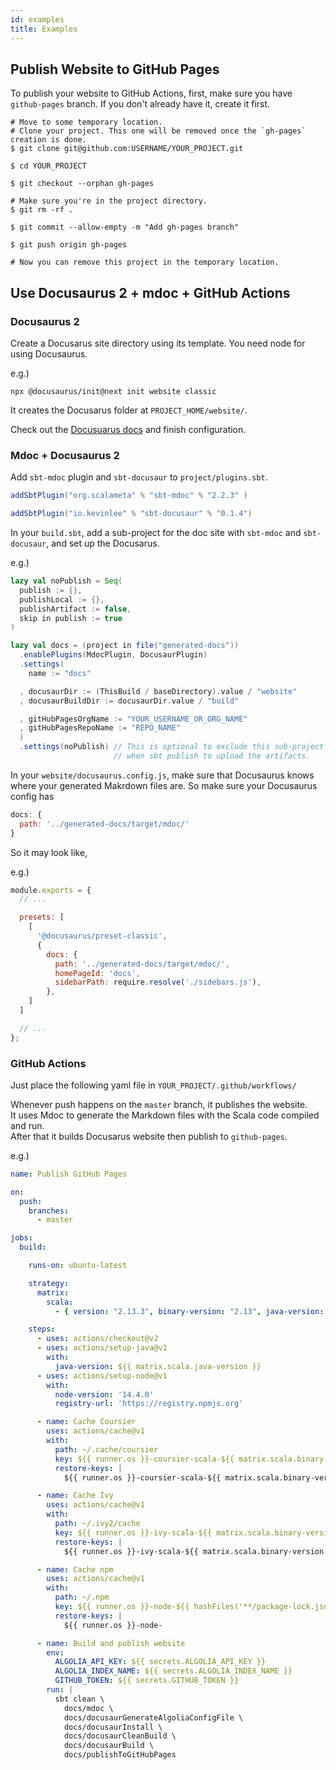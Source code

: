 ```yaml
---
id: examples
title: Examples
---
```

## Publish Website to GitHub Pages
To publish your website to GitHub Actions, first, make sure you have `github-pages` branch.
If you don't already have it, create it first.

```shell
# Move to some temporary location.
# Clone your project. This one will be removed once the `gh-pages` creation is done.
$ git clone git@github.com:USERNAME/YOUR_PROJECT.git

$ cd YOUR_PROJECT

$ git checkout --orphan gh-pages

# Make sure you're in the project directory.
$ git rm -rf .

$ git commit --allow-empty -m "Add gh-pages branch"

$ git push origin gh-pages

# Now you can remove this project in the temporary location.
```

## Use Docusaurus 2 + mdoc + GitHub Actions

### Docusaurus 2
Create a Docusarus site directory using its template. You need node for using Docusaurus.

e.g.)
```shell
npx @docusaurus/init@next init website classic 
``` 
It creates the Docusarus folder at `PROJECT_HOME/website/`.

Check out the [Docusuarus docs](https://v2.docusaurus.io/docs/) and finish configuration.

### Mdoc + Docusaurus 2
Add `sbt-mdoc` plugin and `sbt-docusaur` to `project/plugins.sbt`. 

```scala title="project/plugins.sbt"
addSbtPlugin("org.scalameta" % "sbt-mdoc" % "2.2.3" )

addSbtPlugin("io.kevinlee" % "sbt-docusaur" % "0.1.4")
```

In your `build.sbt`, add a sub-project for the doc site with `sbt-mdoc` and `sbt-docusaur`, and set up the Docusarus.

e.g.)
```scala title="build.sbt"
lazy val noPublish = Seq(
  publish := {},
  publishLocal := {},
  publishArtifact := false,
  skip in publish := true
)

lazy val docs = (project in file("generated-docs"))
  .enablePlugins(MdocPlugin, DocusaurPlugin)
  .settings(
    name := "docs"

  , docusaurDir := (ThisBuild / baseDirectory).value / "website"
  , docusaurBuildDir := docusaurDir.value / "build"

  , gitHubPagesOrgName := "YOUR_USERNAME_OR_ORG_NAME"
  , gitHubPagesRepoName := "REPO_NAME"
  )
  .settings(noPublish) // This is optional to exclude this sub-project
                       // when sbt publish to upload the artifacts.

```

In your `website/docusaurus.config.js`, make sure that Docusaurus knows where your generated Makrdown files are.
So make sure your Docusaurus config has
```javascript
docs: {
  path: '../generated-docs/target/mdoc/'
}
```

So it may look like,

e.g.)
```javascript title="website/docusaurus.config.js"
module.exports = {
  // ...

  presets: [
    [
      '@docusaurus/preset-classic',
      {
        docs: {
          path: '../generated-docs/target/mdoc/',
          homePageId: 'docs',
          sidebarPath: require.resolve('./sidebars.js'),
        },
    ]
  ]

  // ...
};
```

### GitHub Actions
Just place the following yaml file in `YOUR_PROJECT/.github/workflows/`

Whenever push happens on the `master` branch, it publishes the website. <br />
It uses Mdoc to generate the Markdown files with the Scala code compiled and run.<br />
After that it builds Docusarus website then publish to `github-pages`.

e.g.)

```yaml title=".github/workflows/publish-github-pages.yml"
name: Publish GitHub Pages

on:
  push:
    branches:
      - master

jobs:
  build:

    runs-on: ubuntu-latest

    strategy:
      matrix:
        scala:
          - { version: "2.13.3", binary-version: "2.13", java-version: "11" }

    steps:
      - uses: actions/checkout@v2
      - uses: actions/setup-java@v1
        with:
          java-version: ${{ matrix.scala.java-version }}
      - uses: actions/setup-node@v1
        with:
          node-version: '14.4.0'
          registry-url: 'https://registry.npmjs.org'

      - name: Cache Coursier
        uses: actions/cache@v1
        with:
          path: ~/.cache/coursier
          key: ${{ runner.os }}-coursier-scala-${{ matrix.scala.binary-version }}-${{ hashFiles('**/*.sbt') }}-${{ hashFiles('**/build.properties') }}
          restore-keys: |
            ${{ runner.os }}-coursier-scala-${{ matrix.scala.binary-version }}-

      - name: Cache Ivy
        uses: actions/cache@v1
        with:
          path: ~/.ivy2/cache
          key: ${{ runner.os }}-ivy-scala-${{ matrix.scala.binary-version }}-${{ hashFiles('**/*.sbt') }}-${{ hashFiles('**/build.properties') }}
          restore-keys: |
            ${{ runner.os }}-ivy-scala-${{ matrix.scala.binary-version }}-

      - name: Cache npm
        uses: actions/cache@v1
        with:
          path: ~/.npm
          key: ${{ runner.os }}-node-${{ hashFiles('**/package-lock.json') }}
          restore-keys: |
            ${{ runner.os }}-node-

      - name: Build and publish website
        env:
          ALGOLIA_API_KEY: ${{ secrets.ALGOLIA_API_KEY }}
          ALGOLIA_INDEX_NAME: ${{ secrets.ALGOLIA_INDEX_NAME }}
          GITHUB_TOKEN: ${{ secrets.GITHUB_TOKEN }}
        run: |
          sbt clean \
            docs/mdoc \
            docs/docusaurGenerateAlgoliaConfigFile \
            docs/docusaurInstall \
            docs/docusaurCleanBuild \
            docs/docusaurBuild \
            docs/publishToGitHubPages
```
